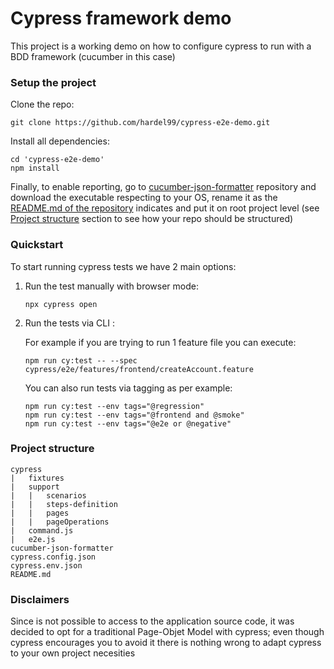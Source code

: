 # Cypress framework demo

This project is a working demo on how to configure cypress to run with a BDD framework (cucumber in this case)

### Setup the project

Clone the repo:

```git
git clone https://github.com/hardel99/cypress-e2e-demo.git
```

Install all dependencies:

```shell
cd 'cypress-e2e-demo'
npm install
```

Finally, to enable reporting, go to [cucumber-json-formatter](https://github.com/cucumber/json-formatter) repository and download the executable respecting to your OS, rename it as the [README.md of the repository](https://github.com/cucumber/json-formatter/README.md) indicates and put it on root project level (see [Project structure](https://github.com/hardel99/cypress-e2e-demo#project-structure) section to see how your repo should be structured)

### Quickstart

To start running cypress tests we have 2 main options:

1. Run the test manually with browser mode:

    ```shell
    npx cypress open
    ```

2. Run the tests via CLI :

    For example if you are trying to run 1 feature file you can execute:
    ```shell
    npm run cy:test -- --spec cypress/e2e/features/frontend/createAccount.feature
    ```
    You can also run tests via tagging as per example:
    ```shell
    npm run cy:test --env tags="@regression"
    npm run cy:test --env tags="@frontend and @smoke"
    npm run cy:test --env tags="@e2e or @negative"
    ```
### Project structure

```
cypress
|   fixtures
|   support
|   |   scenarios
|   |   steps-definition
|   |   pages
|   |   pageOperations
|   command.js
|   e2e.js
cucumber-json-formatter
cypress.config.json
cypress.env.json
README.md
```

### Disclaimers

Since is not possible to access to the application source code, it was decided to opt for a traditional Page-Objet Model with cypress; even though cypress encourages you to avoid it there is nothing wrong to adapt cypress to your own project necesities
